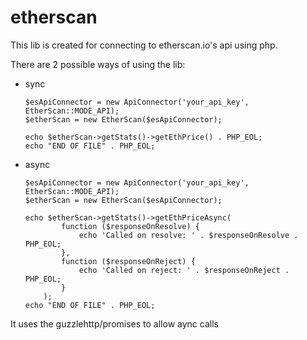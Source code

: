 # etherscan

<p>This lib is created for connecting to etherscan.io's api using php.</p>
<p>There are 2 possible ways of using the lib:
<ul>
<li>sync

```
$esApiConnector = new ApiConnector('your_api_key', EtherScan::MODE_API);
$etherScan = new EtherScan($esApiConnector);

echo $etherScan->getStats()->getEthPrice() . PHP_EOL;
echo "END OF FILE" . PHP_EOL;
```

</li>
<li>async

```
$esApiConnector = new ApiConnector('your_api_key', EtherScan::MODE_API);
$etherScan = new EtherScan($esApiConnector);

echo $etherScan->getStats()->getEthPriceAsync(
        function ($responseOnResolve) {
            echo 'Called on resolve: ' . $responseOnResolve . PHP_EOL;
        },
        function ($responseOnReject) {
            echo 'Called on reject: ' . $responseOnReject . PHP_EOL;
        }
    );
echo "END OF FILE" . PHP_EOL;
```

</li>
</ul>

<p>It uses the guzzlehttp/promises to allow aync calls</p>
</p>
